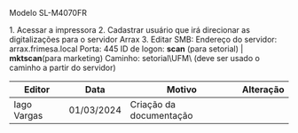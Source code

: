 Modelo SL-M4070FR

1\. Acessar a impressora
2\. Cadastrar usuário que irá direcionar as digitalizações para o servidor Arrax
3\. Editar SMB:
Endereço do servidor: arrax.frimesa.local
Porta: 445
ID de logon: **scan** (para setorial) \| **mktscan**(para marketing)
Caminho: setorial\UFM\\ (deve ser usado o caminho a partir do servidor)

| Editor      | Data       | Motivo                  | Alteração |
|-------------|------------|-------------------------|-----------|
| Iago Vargas | 01/03/2024 | Criação da documentação |          |

